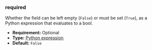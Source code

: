 ### required

Whether the field can be left empty (`False`) or must be set (`True`), as a Python expression
that evaluates to a bool.

* **Requirement:**
  Optional
* **Type:**
  [Python expression](developer/reference/user_interface/view_architectures.md#reference-view-architectures-python-expression)
* **Default:**
  `False`
